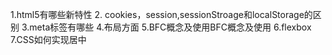 1.html5有哪些新特性
2. cookies，session,sessionStroage和localStorage的区别
3.meta标签有哪些
4.布局方面 
5.BFC概念及使用BFC概念及使用
6.flexbox
7.CSS如何实现居中
